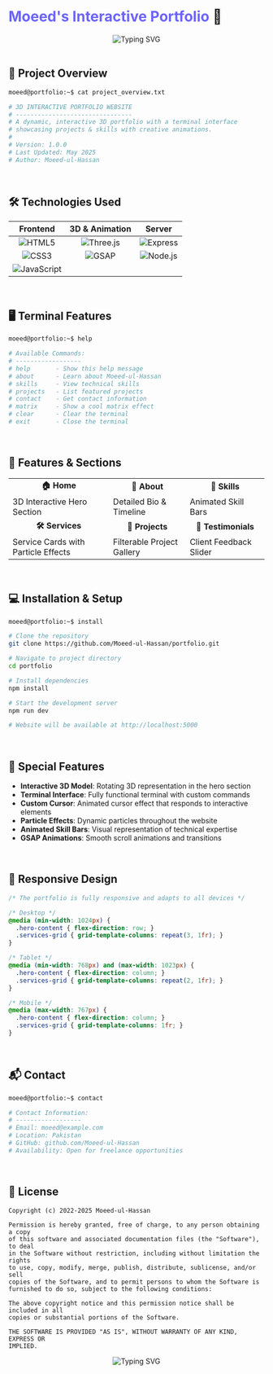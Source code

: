 # <span style="color:#6c63ff">Moeed's Interactive Portfolio</span> 🚀

<div align="center">
  <img src="https://readme-typing-svg.demolab.com?font=Fira+Code&size=22&duration=3000&pause=1000&color=6C63FF&center=true&vCenter=true&width=500&lines=Welcome+to+Moeed's+Portfolio+Terminal;3D+Interactive+Web+Experience;Made+with+Three.js+%26+GSAP;Type+%60help%60+to+see+available+commands" alt="Typing SVG" />
</div>

<br/>

## 📂 Project Overview

```bash
moeed@portfolio:~$ cat project_overview.txt

# 3D INTERACTIVE PORTFOLIO WEBSITE
# --------------------------------
# A dynamic, interactive 3D portfolio with a terminal interface
# showcasing projects & skills with creative animations.
# 
# Version: 1.0.0
# Last Updated: May 2025
# Author: Moeed-ul-Hassan
```

<br/>

## 🛠️ Technologies Used

<div align="center">

| Frontend | 3D & Animation | Server | 
|:--------:|:--------------:|:------:|
| ![HTML5](https://img.shields.io/badge/HTML5-E34F26?style=for-the-badge&logo=html5&logoColor=white) | ![Three.js](https://img.shields.io/badge/Three.js-000000?style=for-the-badge&logo=three.js&logoColor=white) | ![Express](https://img.shields.io/badge/Express-000000?style=for-the-badge&logo=express&logoColor=white) |
| ![CSS3](https://img.shields.io/badge/CSS3-1572B6?style=for-the-badge&logo=css3&logoColor=white) | ![GSAP](https://img.shields.io/badge/GSAP-88CE02?style=for-the-badge&logo=greensock&logoColor=white) | ![Node.js](https://img.shields.io/badge/Node.js-339933?style=for-the-badge&logo=nodedotjs&logoColor=white) |
| ![JavaScript](https://img.shields.io/badge/JavaScript-F7DF1E?style=for-the-badge&logo=javascript&logoColor=black) | | |

</div>

<br/>

## 🖥️ Terminal Features

```bash
moeed@portfolio:~$ help

# Available Commands:
# ------------------
# help       - Show this help message
# about      - Learn about Moeed-ul-Hassan
# skills     - View technical skills
# projects   - List featured projects
# contact    - Get contact information
# matrix     - Show a cool matrix effect
# clear      - Clear the terminal
# exit       - Close the terminal
```

<br/>

## 🎨 Features & Sections

<div align="center">
  <table>
    <tr>
      <td align="center"><b>🏠 Home</b></td>
      <td align="center"><b>👤 About</b></td>
      <td align="center"><b>🎯 Skills</b></td>
    </tr>
    <tr>
      <td>3D Interactive Hero Section</td>
      <td>Detailed Bio & Timeline</td>
      <td>Animated Skill Bars</td>
    </tr>
    <tr>
      <td align="center"><b>🛠️ Services</b></td>
      <td align="center"><b>📁 Projects</b></td>
      <td align="center"><b>💬 Testimonials</b></td>
    </tr>
    <tr>
      <td>Service Cards with Particle Effects</td>
      <td>Filterable Project Gallery</td>
      <td>Client Feedback Slider</td>
    </tr>
  </table>
</div>

<br/>

## 💻 Installation & Setup

```bash
moeed@portfolio:~$ install

# Clone the repository
git clone https://github.com/Moeed-ul-Hassan/portfolio.git

# Navigate to project directory
cd portfolio

# Install dependencies
npm install

# Start the development server
npm run dev

# Website will be available at http://localhost:5000
```

<br/>

## 🌟 Special Features

- **Interactive 3D Model**: Rotating 3D representation in the hero section
- **Terminal Interface**: Fully functional terminal with custom commands
- **Custom Cursor**: Animated cursor effect that responds to interactive elements
- **Particle Effects**: Dynamic particles throughout the website
- **Animated Skill Bars**: Visual representation of technical expertise
- **GSAP Animations**: Smooth scroll animations and transitions

<br/>

## 📱 Responsive Design

```css
/* The portfolio is fully responsive and adapts to all devices */

/* Desktop */
@media (min-width: 1024px) {
  .hero-content { flex-direction: row; }
  .services-grid { grid-template-columns: repeat(3, 1fr); }
}

/* Tablet */
@media (min-width: 768px) and (max-width: 1023px) {
  .hero-content { flex-direction: column; }
  .services-grid { grid-template-columns: repeat(2, 1fr); }
}

/* Mobile */
@media (max-width: 767px) {
  .hero-content { flex-direction: column; }
  .services-grid { grid-template-columns: 1fr; }
}
```

<br/>

## 📬 Contact

```bash
moeed@portfolio:~$ contact

# Contact Information:
# ------------------
# Email: moeed@example.com
# Location: Pakistan
# GitHub: github.com/Moeed-ul-Hassan
# Availability: Open for freelance opportunities
```

<br/>

## 📃 License

```
Copyright (c) 2022-2025 Moeed-ul-Hassan

Permission is hereby granted, free of charge, to any person obtaining a copy
of this software and associated documentation files (the "Software"), to deal
in the Software without restriction, including without limitation the rights
to use, copy, modify, merge, publish, distribute, sublicense, and/or sell
copies of the Software, and to permit persons to whom the Software is
furnished to do so, subject to the following conditions:

The above copyright notice and this permission notice shall be included in all
copies or substantial portions of the Software.

THE SOFTWARE IS PROVIDED "AS IS", WITHOUT WARRANTY OF ANY KIND, EXPRESS OR
IMPLIED.
```

<div align="center">
  <img src="https://readme-typing-svg.demolab.com?font=Fira+Code&size=18&duration=3000&pause=1000&color=44D7B6&center=true&vCenter=true&width=500&lines=Thanks+for+visiting!;Let's+connect+and+build+something+amazing!;moeed@portfolio:~$+_" alt="Typing SVG" />
</div>